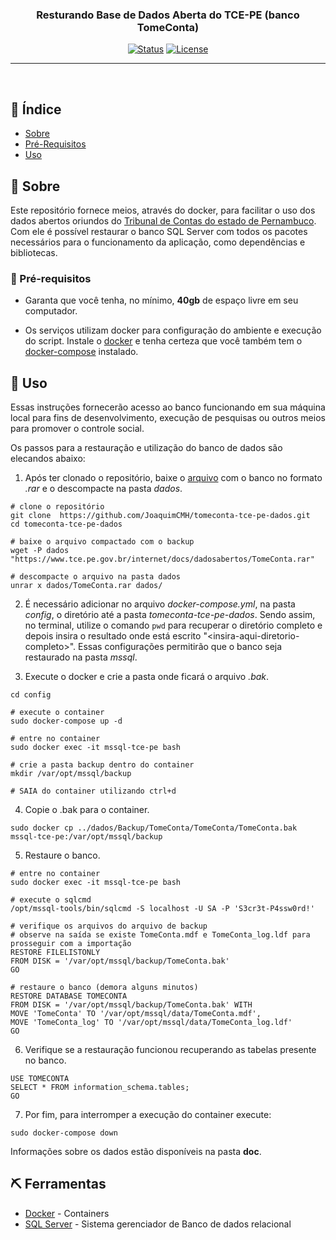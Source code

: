 <h3 align="center">Resturando Base de Dados Aberta do TCE-PE (banco TomeConta)</h3>

<div align="center">

[![Status](https://img.shields.io/badge/status-active-success.svg)]()
[![License](https://img.shields.io/badge/licence-GNU%20Aferro%20V3-blue.svg)](/LICENSE)

</div>

---

<p align="center">
    <br> 
</p>

## 📝 Índice

- [Sobre](#about)
- [Pré-Requisitos](#req)
- [Uso](#usage)


## 🧐 Sobre <a name = "about"></a>

Este repositório fornece meios, através do docker, para facilitar o uso dos dados abertos oriundos do [Tribunal de Contas do estado de Pernambuco](https://www.tce.pe.gov.br/internet/index.php/dados-abertos/bases-de-dados-completas). Com ele é possível restaurar o banco SQL Server com todos os pacotes necessários para o funcionamento da aplicação, como dependências e bibliotecas.

### 🎈 Pré-requisitos <a name="req"></a>

- Garanta que você tenha, no mínimo, **40gb** de espaço livre em seu computador.

- Os serviços utilizam docker para configuração do ambiente e execução do script. Instale o  [docker](https://docs.docker.com/install/) e tenha certeza que você também tem o  [docker-compose](https://docs.docker.com/compose/install/) instalado. 


##  🏁 Uso <a name="usage"></a>

Essas instruções fornecerão acesso ao banco funcionando em sua máquina local para fins de desenvolvimento, execução de pesquisas ou outros meios para promover o controle social.

Os passos para a restauração e utilização do banco de dados são elecandos abaixo:

1. Após ter clonado o repositório, baixe o [arquivo](https://www.tce.pe.gov.br/internet/docs/dadosabertos/TomeConta.rar) com o banco no formato *.rar* e o descompacte na pasta *dados*.

```shell
# clone o repositório
git clone  https://github.com/JoaquimCMH/tomeconta-tce-pe-dados.git
cd tomeconta-tce-pe-dados

# baixe o arquivo compactado com o backup
wget -P dados "https://www.tce.pe.gov.br/internet/docs/dadosabertos/TomeConta.rar"

# descompacte o arquivo na pasta dados
unrar x dados/TomeConta.rar dados/
```
2. É necessário adicionar no arquivo *docker-compose.yml*, na pasta *config*, o diretório até a pasta *tomeconta-tce-pe-dados*. Sendo assim, no terminal, utilize o comando `pwd` para recuperar o diretório completo e depois insira o resultado onde está escrito "\<insira-aqui-diretorio-completo\>". Essas configurações permitirão que o banco seja restaurado na pasta *mssql*.

3. Execute o docker e crie a pasta onde ficará o arquivo *.bak*.

```shell
cd config

# execute o container
sudo docker-compose up -d

# entre no container 
sudo docker exec -it mssql-tce-pe bash

# crie a pasta backup dentro do container
mkdir /var/opt/mssql/backup

# SAIA do container utilizando ctrl+d
```
4. Copie o .bak para o container.

```shell
sudo docker cp ../dados/Backup/TomeConta/TomeConta/TomeConta.bak mssql-tce-pe:/var/opt/mssql/backup
```

5. Restaure o banco.
```shell
# entre no container
sudo docker exec -it mssql-tce-pe bash

# execute o sqlcmd
/opt/mssql-tools/bin/sqlcmd -S localhost -U SA -P 'S3cr3t-P4ssw0rd!'

# verifique os arquivos do arquivo de backup
# observe na saída se existe TomeConta.mdf e TomeConta_log.ldf para prosseguir com a importação
RESTORE FILELISTONLY
FROM DISK = '/var/opt/mssql/backup/TomeConta.bak'
GO

# restaure o banco (demora alguns minutos)
RESTORE DATABASE TOMECONTA
FROM DISK = '/var/opt/mssql/backup/TomeConta.bak' WITH
MOVE 'TomeConta' TO '/var/opt/mssql/data/TomeConta.mdf',
MOVE 'TomeConta_log' TO '/var/opt/mssql/data/TomeConta_log.ldf'
GO
```
6. Verifique se a restauração funcionou recuperando as tabelas presente no banco.

```shell
USE TOMECONTA
SELECT * FROM information_schema.tables;
GO
```

7. Por fim, para interromper a execução do container execute:
```shell
sudo docker-compose down
```

Informações sobre os dados estão disponíveis na pasta **doc**.

## ⛏️ Ferramentas <a name = "built_using"></a>

- [Docker](https://www.docker.com/) - Containers
- [SQL Server](https://www.microsoft.com/pt-br/sql-server/sql-server-downloads) - Sistema gerenciador de Banco de dados relacional


